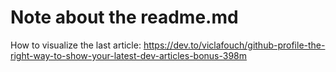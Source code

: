 # Note about the readme.md
How to visualize the last article: https://dev.to/viclafouch/github-profile-the-right-way-to-show-your-latest-dev-articles-bonus-398m
